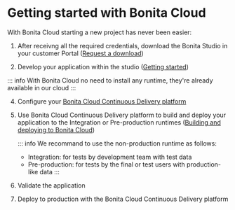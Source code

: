 # Getting started with Bonita Cloud

With Bonita Cloud starting a new project has never been easier:

1. After receivng all the required credentials, download the Bonita Studio in your customer Portal ([Request a download](https://customer.bonitasoft.com/download/request))

2. Develop your application within the studio ([Getting started](https://documentation.bonitasoft.com/bonita/7.10/_getting-started-tutorial))

::: info 
With Bonita Cloud no need to install any runtime, they're already available in our cloud 
:::

4. Configure your [Bonita Cloud Continuous Delivery platform](Continuous_Delivery_Configuring_your_Continuous_Delivery_Platform.md)

3. Use Bonita Cloud Continuous Delivery platform to build and deploy your application to the Integration or Pre-production runtimes ([Building and deploying to Bonita Cloud](Continuous_Delivery_Build_and_deploy.md))


   ::: info 
   We recommand to use the non-production runtime as follows:
   * Integration: for tests by development team with test data 
   * Pre-production: for tests by the final or test users with production-like data
   :::

4. Validate the application

5. Deploy to production with the Bonita Cloud Continuous Delivery platform